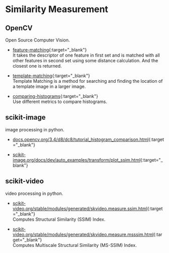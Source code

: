 # Similarity Measurement

## OpenCV

Open Source Computer Vision.

- [feature-matching](https://docs.opencv.org/4.x/dc/dc3/tutorial_py_matcher.html){:target="_blank"}  
   It takes the descriptor of one feature in first set and is matched with all other features in second set using some distance calculation. And the closest one is returned.

- [template-matching](https://docs.opencv.org/4.x/d4/dc6/tutorial_py_template_matching.html){:target="_blank"}  
   Template Matching is a method for searching and finding the location of a template image in a larger image.

- [comparing-histograms](https://docs.opencv.org/3.4/d8/dc8/tutorial_histogram_comparison.html){:target="_blank"}  
   Use different metrics to compare histograms.

## scikit-image

image processing in python.

- [docs.opencv.org/3.4/d8/dc8/tutorial_histogram_comparison.html](https://docs.opencv.org/3.4/d8/dc8/tutorial_histogram_comparison.html){:target="_blank"}

- [scikit-image.org/docs/dev/auto_examples/transform/plot_ssim.html](https://scikit-image.org/docs/dev/auto_examples/transform/plot_ssim.html){:target="_blank"}

## scikit-video

video processing in python.

- [scikit-video.org/stable/modules/generated/skvideo.measure.ssim.html](http://www.scikit-video.org/stable/modules/generated/skvideo.measure.ssim.html){:target="_blank"}  
   Computes Structural Similarity (SSIM) Index.

- [scikit-video.org/stable/modules/generated/skvideo.measure.msssim.html](http://www.scikit-video.org/stable/modules/generated/skvideo.measure.msssim.html){:target="_blank"}  
   Computes Multiscale Structural Similarity (MS-SSIM) Index.
